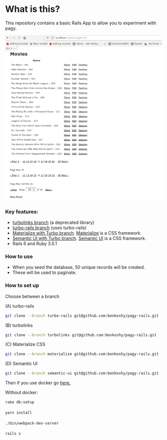 # What is this?

This repository contains a basic Rails App to allow you to experiment with pagy.

![alt text](https://github.com/benkoshy/pagy-rails/blob/master/app/assets/images/pagy_example.png)

### Key features:

* [turbolinks branch](https://github.com/benkoshy/pagy-rails/tree/turbo-rails) (a deprecated library)
* [turbo-rails branch](https://github.com/benkoshy/pagy-rails/tree/turbolinks) (uses turbo-rails)
* [Materialize with Turbo branch](https://github.com/benkoshy/pagy-rails/tree/materialize). [Materialize](https://materializecss.com/) is a CSS framework.
* [Semantic UI with Turbo branch](https://github.com/benkoshy/pagy-rails/tree/semantic-ui). [Semantic UI](https://semantic-ui.com/) is a CSS framework.
* Rails 6 and Ruby 3.0.1

### How to use

* When you seed the database, 50 unique records will be created.
* These will be used to paginate.

### How to set up

Choose between a branch

(A) turbo-rails

```sh
git clone --branch turbo-rails git@github.com:benkoshy/pagy-rails.git
```
(B) turbolinks
```sh
git clone --branch turbolinks git@github.com:benkoshy/pagy-rails.git
```

(C) Materialize CSS
```sh
git clone --branch materialize git@github.com:benkoshy/pagy-rails.git
```

(D) Semantic UI 
```sh
git clone --branch semantic-ui git@github.com:benkoshy/pagy-rails.git
```

Then if you use docker go [here.](pagy-rails-docker/README.md)

Without docker:

```sh
rake db:setup

yarn install

./bin/webpack-dev-server

rails s
```
